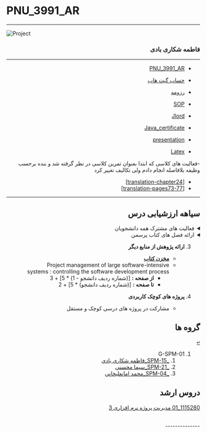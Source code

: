 
# PNU_3991_AR
---------

![Project ](https://github.com/fshekari/PNU_3991_AR/SoftwareManagement/jsw-header-illustrations---v3.png)



<div dir="rtl">

### فاطمه شکاری بادی
 
---
-  [PNU_3991_AR](https://github.com/fshekari/PNU_3991_AR/blob/main/README.md)

- [حساب گیت هاب](https://github.com/fshekari)

- [رزومه](https://fshekari.github.io)

- [SOP](https://fshekari.github.io/SOP)
- [Jlord](https://fshekari.github.io/jlord.html)
- [Java_certificate](https://fshekari.github.io/java.html)
- [presentation](https://www.aparat.com/v/C4f2v/%D9%85%D9%81%D8%A7%D9%87%DB%8C%D9%85_%D9%85%D8%AF%DB%8C%D8%B1%DB%8C%D8%AA_%D9%BE%D8%B1%D9%88%DA%98%D9%87)
- [Latex](https://github.com/fshekari/PNU_3991_AR/blob/main/book.tex)

-فعالیت های کلاسی که ابتدا بعنوان تمرین کلاسی در نظر گرفته شد و بنده برحسب وظیفه بلافاصله انجام دادم ولی تکالیف تغییر کرد 
- <a href="https://fshekari.github.io/translation/translation-chapter24.pdf">[translation-chapter24]</a>
- <a href="https://fshekari.github.io/translation/Page_73-77-.pdf">[translation-pages73-77]</a>
----------------- 
## سیاهه ارزشیابی درس
    
<details>
    <summary>فعالیت های مشترک همه دانشجویان</summary>
    
1. **فعالیت های مشترک همه دانشجویان**
    1. ساخت اکانت گیت هاب
    2. [آموزش گیت در سایت پچ ورک](http://jlord.us/patchwork/)
    3. ارائه رزومه
    4. ارائه انگیزه نامه
    5. ایجاد ریپازیتوری PNU_3991_AR
    6. [گذراندن دوره js از سایت سولولرن](http://Sololearn.com)
    7. مشارکت در گروهای درسی
    
</details>

<details>
    <summary>ارائه فصل های کتاب پرسمن</summary>

2. **ارائه فصل های کتاب پرسمن**  
     ##### **مدت زمان ارائه هر فصل حداقل 45 دقیقه و حداکثر 90 دقیقه**
    - **G-SPM-01** : CHAPTER 24 + CHAPTER 28 + CHAPTER 32
    - **G-SPM-02** : CHAPTER 25 + CHAPTER 29 + CHAPTER 24	
    - **G-SPM-03** : CHAPTER 26 + CHAPTER 30 + CHAPTER 25
    - **G-SPM-04** : CHAPTER 27 + CHAPTER 31 + CHAPTER 26	
    - **G-SPM-05** : CHAPTER 28 + CHAPTER 32 + CHAPTER 27	
    - **G-SPM-06** : CHAPTER 29 + CHAPTER 24 + CHAPTER 28	
    - **G-SPM-07** : CHAPTER 30 + CHAPTER 25 + CHAPTER 29
    - **G-SPM-08** : CHAPTER 31 + CHAPTER 26 + CHAPTER 30
    - **G-SPM-09** : CHAPTER 32 + CHAPTER 27 + CHAPTER 31
    
</details>

3. **ارائه پژوهش از منابع دیگر**
    - [**مخزن کتاب**](https://github.com/AliRazavi-edu/Book_PMoLSIS/)
    - Project management of large software-intensive systems : controlling the software development process
        - **از صفحه :** [(شماره ردیف دانشجو - 1) * 5] + 3
        - **تا صفحه :**  [(شماره ردیف دانشجو) * 5] + 2

4. **پروژه های کوچک کاربردی**
    - مشارکت در پروژه های درسی کوچک و مستقل



 ## گروه ها 

[<kbd>↩</kbd>](#TOC)
<a name="G-S01"></a>

1. G-SPM-01    
    1. [_SPM-15_فاطمه شكاري بادي](https://github.com/AliRazavi-edu/PNU_3991/tree/master/_MSc/SoftwareProjectManagement/1115272_01/15_%D9%81%D8%A7%D8%B7%D9%85%D9%87%20%D8%B4%D9%83%D8%A7%D8%B1%D9%8A%20%D8%A8%D8%A7%D8%AF%D9%8A)       
    1. [_SPM-21_سيما محسني](https://github.com/AliRazavi-edu/PNU_3991/tree/master/_MSc/SoftwareProjectManagement/1115272_01/21_%D8%B3%D9%8A%D9%85%D8%A7%20%D9%85%D8%AD%D8%B3%D9%86%D9%8A)
    1. [_SPM-04_محمد امانعليخاني](https://github.com/AliRazavi-edu/PNU_3991/tree/master/_MSc/SoftwareProjectManagement/1115272_01/04_%D9%85%D8%AD%D9%85%D8%AF%20%D8%A7%D9%85%D8%A7%D9%86%D8%B9%D9%84%D9%8A%D8%AE%D8%A7%D9%86%D9%8A)
    


## دروس ارشد


[1115280_01	مدیریت پروژه نرم افزاری	3](https://github.com/fshekari/PNU_3991_AR/tree/main/SoftwareManagement)

<br>
--------------


